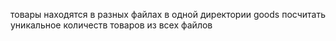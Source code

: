 товары находятся в разных файлах в одной директории goods
посчитать уникальное количеств товаров из всех файлов